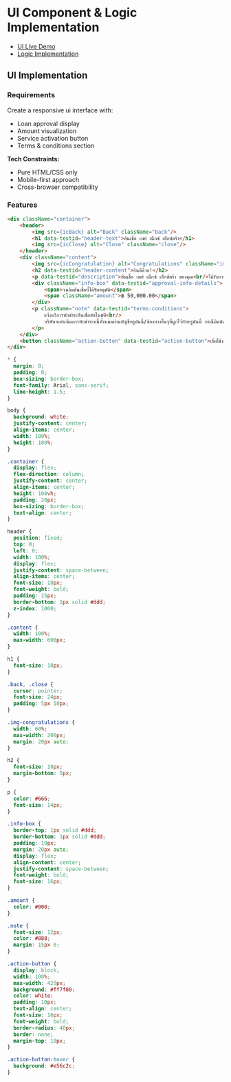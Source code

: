 # UI Component & Logic Implementation

- [UI Live Demo](https://ui-test-olive.vercel.app/)
- [Logic Implementation](https://github.com/npsine/ui-test/tree/main/src/helpers)

## UI Implementation

### Requirements
Create a responsive ui interface with:
- Loan approval display
- Amount visualization
- Service activation button
- Terms & conditions section

**Tech Constraints:**
- Pure HTML/CSS only
- Mobile-first approach
- Cross-browser compatibility

### Features
```html
<div className="container">
    <header>
        <img src={icBack} alt="Back" className="back"/>
        <h1 data-testid="header-text">สินเชื่อ เพย์ เน็กซ์ เอ็กซ์ตร้า</h1>
        <img src={icClose} alt="Close" className="close"/>
    </header>
    <div className="content">
        <img src={icCongratulation} alt="Congratulations" className="img-congratulations"/>
        <h2 data-testid="header-content">ยินดีด้วย!</h2>
        <p data-testid="description">สินเชื่อ เพย์ เน็กซ์ เอ็กซ์ตร้า ของคุณ<br/>ได้รับการอนุมัติแล้ว</p>
        <div className="info-box" data-testid="approval-info-details">
            <span>วงเงินสินเชื่อที่ได้รับอนุมัติ</span>
            <span className="amount">฿ 50,000.00</span>
        </div>
        <p className="note" data-testid="terms-conditions">
            แจ้งบริการหักชำระสินเชื่ออัตโนมัติ<br/>
            บริษัทจะดำเนินการหักชำระหนี้ทั้งหมดผ่านบัญชีทรูมันนี่/ช่องทางอื่นๆที่ผูกไว้กับทรูมันนี่ กรณีผิดนัดชำระสินเชื่อเท่านั้น
        </p>
    </div>
    <button className="action-button" data-testid="action-button">เริ่มใช้งานเพย์ เน็กซ์ เอ็กซ์ตร้า</button>
</div>
```

```scss
* {
  margin: 0;
  padding: 0;
  box-sizing: border-box;
  font-family: Arial, sans-serif;
  line-height: 1.5;
}

body {
  background: white;
  justify-content: center;
  align-items: center;
  width: 100%;
  height: 100%;
}

.container {
  display: flex;
  flex-direction: column;
  justify-content: center;
  align-items: center;
  height: 100vh;
  padding: 20px;
  box-sizing: border-box;
  text-align: center;
}

header {
  position: fixed;
  top: 0;
  left: 0;
  width: 100%;
  display: flex;
  justify-content: space-between;
  align-items: center;
  font-size: 18px;
  font-weight: bold;
  padding: 15px;
  border-bottom: 1px solid #ddd;
  z-index: 1000;
}

.content {
  width: 100%;
  max-width: 600px;
}

h1 {
  font-size: 18px;
}

.back, .close {
  cursor: pointer;
  font-size: 24px;
  padding: 5px 10px;
}

.img-congratulations {
  width: 60%;
  max-width: 200px;
  margin: 20px auto;
}

h2 {
  font-size: 18px;
  margin-bottom: 5px;
}

p {
  color: #666;
  font-size: 14px;
}

.info-box {
  border-top: 1px solid #ddd;
  border-bottom: 1px solid #ddd;
  padding: 10px;
  margin: 20px auto;
  display: flex;
  align-content: center;
  justify-content: space-between;
  font-weight: bold;
  font-size: 16px;
}

.amount {
  color: #000;
}

.note {
  font-size: 12px;
  color: #888;
  margin: 15px 0;
}

.action-button {
  display: block;
  width: 100%;
  max-width: 420px;
  background: #ff7f00;
  color: white;
  padding: 10px;
  text-align: center;
  font-size: 16px;
  font-weight: bold;
  border-radius: 40px;
  border: none;
  margin-top: 10px;
}

.action-button:hover {
  background: #e56c2c;
}
```